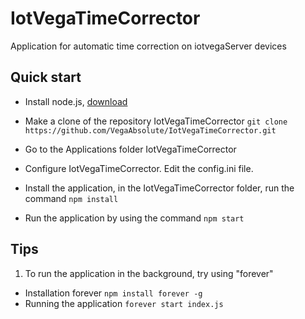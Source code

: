 # IotVegaTimeCorrector
Application for automatic time correction on iotvegaServer devices
## Quick start

- Install node.js, [download](https://nodejs.org/en/download/)

- Make a clone of the repository IotVegaTimeCorrector `git clone https://github.com/VegaAbsolute/IotVegaTimeCorrector.git`

- Go to the Applications folder IotVegaTimeCorrector

- Configure IotVegaTimeCorrector. Edit the config.ini file.

- Install the application, in the IotVegaTimeCorrector folder, run the command `npm install`

- Run the application by using the command `npm start`

## Tips
1. To run the application in the background, try using "forever"
- Installation forever `npm install forever -g`
- Running the application `forever start index.js`
